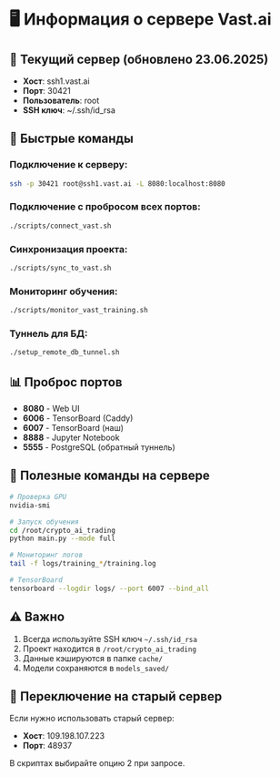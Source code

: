 # 🖥️ Информация о сервере Vast.ai

## 📡 Текущий сервер (обновлено 23.06.2025)

- **Хост**: ssh1.vast.ai
- **Порт**: 30421
- **Пользователь**: root
- **SSH ключ**: ~/.ssh/id_rsa

## 🚀 Быстрые команды

### Подключение к серверу:
```bash
ssh -p 30421 root@ssh1.vast.ai -L 8080:localhost:8080
```

### Подключение с пробросом всех портов:
```bash
./scripts/connect_vast.sh
```

### Синхронизация проекта:
```bash
./scripts/sync_to_vast.sh
```

### Мониторинг обучения:
```bash
./scripts/monitor_vast_training.sh
```

### Туннель для БД:
```bash
./setup_remote_db_tunnel.sh
```

## 📊 Проброс портов

- **8080** - Web UI
- **6006** - TensorBoard (Caddy)
- **6007** - TensorBoard (наш)
- **8888** - Jupyter Notebook
- **5555** - PostgreSQL (обратный туннель)

## 🔧 Полезные команды на сервере

```bash
# Проверка GPU
nvidia-smi

# Запуск обучения
cd /root/crypto_ai_trading
python main.py --mode full

# Мониторинг логов
tail -f logs/training_*/training.log

# TensorBoard
tensorboard --logdir logs/ --port 6007 --bind_all
```

## ⚠️ Важно

1. Всегда используйте SSH ключ `~/.ssh/id_rsa`
2. Проект находится в `/root/crypto_ai_trading`
3. Данные кэшируются в папке `cache/`
4. Модели сохраняются в `models_saved/`

## 🔄 Переключение на старый сервер

Если нужно использовать старый сервер:
- **Хост**: 109.198.107.223
- **Порт**: 48937

В скриптах выбирайте опцию 2 при запросе.
